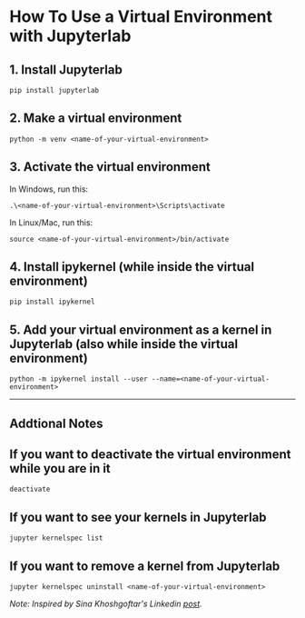 # How To Use a Virtual Environment with Jupyterlab

## 1. Install Jupyterlab

```
pip install jupyterlab   
```

## 2. Make a virtual environment

```
python -m venv <name-of-your-virtual-environment>   
```

## 3. Activate the virtual environment

In Windows, run this:
```
.\<name-of-your-virtual-environment>\Scripts\activate
```

In Linux/Mac, run this:
```
source <name-of-your-virtual-environment>/bin/activate  
```
## 4. Install ipykernel (while inside the virtual environment)

```
pip install ipykernel     
```
## 5. Add your virtual environment as a kernel in Jupyterlab (also while inside the virtual environment)

```
python -m ipykernel install --user --name=<name-of-your-virtual-environment>
```

---

## Addtional Notes

## If you want to deactivate the virtual environment while you are in it

```
deactivate
```

## If you want to see your kernels in Jupyterlab

```
jupyter kernelspec list
```

## If you want to remove a kernel from Jupyterlab

```
jupyter kernelspec uninstall <name-of-your-virtual-environment>
```

_Note: Inspired by Sina Khoshgoftar's Linkedin [post](https://www.linkedin.com/pulse/how-use-virtual-environment-inside-jupyter-lab-sina-khoshgoftar/)._
